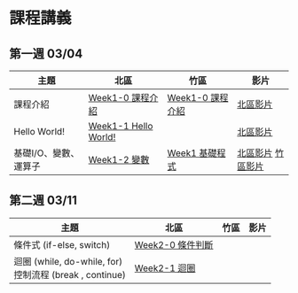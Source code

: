 # 課程講義
## 第一週 03/04

| 主題         | 北區                                      | 竹區 | 影片 |
| ------------ | ----------------------------------------- | ---- | ---- |
|   課程介紹                         |  [Week1-0 課程介紹][tp-introduction]  |  [Week1-0 課程介紹][hc-introduction]   | [北區影片][tp-yt-introduction]   |
|   Hello World!                    |  [Week1-1 Hello World!][tp-helloworld]  |    | [北區影片][tp-yt-helloworld]    |
|   基礎I/O、變數、運算子  |  [Week1-2 變數][tp-variables]  | [Week1 基礎程式][hc-week1course] | [北區影片][tp-yt-variables]  [竹區影片][hc-yt-week1course] |

[tp-introduction]: https://docs.google.com/presentation/d/1gryvGe6K3oip4e50d8LQ4ReqEG2kArjs/edit?usp=sharing&ouid=106647981009000784070&rtpof=true&sd=true
[hc-introduction]: https://drive.google.com/file/d/1vNKLhEMjy_PmKC6X161fExvJEwceZYf7/view?usp=sharing
[tp-variables]: https://slides.com/allen522019/20220305-852e28
[hc-week1course]: https://drive.google.com/file/d/1CXwG-wYO3OAAdh3qfO4HlmB1nZ7mYGR-/view?usp=sharing
[tp-helloworld]: https://slides.com/rubyku/sprout-2022
[tp-yt-introduction]: https://youtu.be/CaEAMLrn-kM
[tp-yt-helloworld]: https://youtu.be/79gUkU7Jct4
[hc-yt-week1course]: https://youtu.be/B9sjhA5kwOk
[tp-yt-variables]: https://youtu.be/LEUKWIHGcT8

## 第二週 03/11

| 主題         | 北區                                      | 竹區 | 影片 |
| ------------ | ----------------------------------------- | ---- | ---- |
|   條件式 (if-else, switch)    |  [Week2-0 條件判斷][tp-ifelse]    |      |    |
|  迴圈 (while, do-while, for) <br> 控制流程 (break , continue)    | [Week2-1 迴圈][tp-loop]      |      |      |

[tp-ifelse]: https://slides.com/seanhuang1228/sprout_if_else
[tp-loop]: https://slides.com/seanhuang1228/deck
